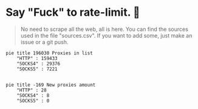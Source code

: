 
# Say "Fuck" to rate-limit. 🖕

> No need to scrape all the web, all is here.
>You can find the sources used in the file "sources.csv".
> If you want to add some, just make an issue or a git push.


```mermaid
pie title 196030 Proxies in list
    "HTTP" : 159433
    "SOCKS4" : 29376
    "SOCKS5" : 7221
            
```

```mermaid
pie title -169 New proxies amount
    "HTTP" : 28
    "SOCKS4" : 8
    "SOCKS5" : 0
```
        
